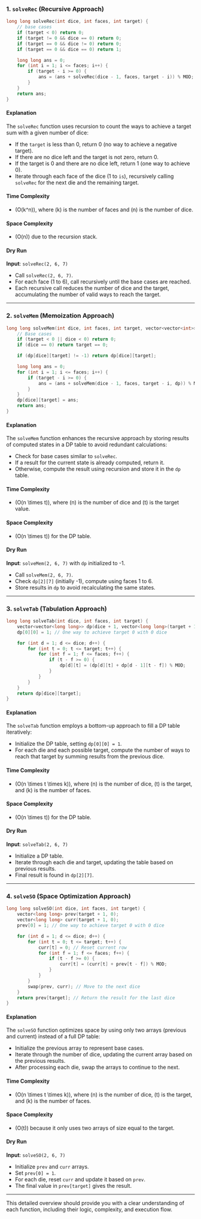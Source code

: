 
### 1. `solveRec` (Recursive Approach)

```cpp
long long solveRec(int dice, int faces, int target) {
    // base cases
    if (target < 0) return 0;
    if (target != 0 && dice == 0) return 0;
    if (target == 0 && dice != 0) return 0;
    if (target == 0 && dice == 0) return 1;

    long long ans = 0;
    for (int i = 1; i <= faces; i++) {
        if (target - i >= 0) {
            ans = (ans + solveRec(dice - 1, faces, target - i)) % MOD;
        }
    }
    return ans;
}
```

#### Explanation
The `solveRec` function uses recursion to count the ways to achieve a target sum with a given number of dice:
- If the `target` is less than 0, return 0 (no way to achieve a negative target).
- If there are no dice left and the target is not zero, return 0.
- If the target is 0 and there are no dice left, return 1 (one way to achieve 0).
- Iterate through each face of the dice (1 to `is`), recursively calling `solveRec` for the next die and the remaining target.

#### Time Complexity
- \(O(k^n)\), where \(k\) is the number of faces and \(n\) is the number of dice.

#### Space Complexity
- \(O(n)\) due to the recursion stack.

#### Dry Run
**Input**: `solveRec(2, 6, 7)`

- Call `solveRec(2, 6, 7)`.
- For each face (1 to 6), call recursively until the base cases are reached.
- Each recursive call reduces the number of dice and the target, accumulating the number of valid ways to reach the target.

---

### 2. `solveMem` (Memoization Approach)

```cpp
long long solveMem(int dice, int faces, int target, vector<vector<int>>& dp) {
    // Base cases
    if (target < 0 || dice < 0) return 0;
    if (dice == 0) return target == 0;

    if (dp[dice][target] != -1) return dp[dice][target];

    long long ans = 0;
    for (int i = 1; i <= faces; i++) {
        if (target - i >= 0) {
            ans = (ans + solveMem(dice - 1, faces, target - i, dp)) % MOD;
        }
    }
    dp[dice][target] = ans;
    return ans;
}
```

#### Explanation
The `solveMem` function enhances the recursive approach by storing results of computed states in a DP table to avoid redundant calculations:
- Check for base cases similar to `solveRec`.
- If a result for the current state is already computed, return it.
- Otherwise, compute the result using recursion and store it in the `dp` table.

#### Time Complexity
- \(O(n \times t)\), where \(n\) is the number of dice and \(t\) is the target value.

#### Space Complexity
- \(O(n \times t)\) for the DP table.

#### Dry Run
**Input**: `solveMem(2, 6, 7)` with `dp` initialized to -1.

- Call `solveMem(2, 6, 7)`.
- Check `dp[2][7]` (initially -1), compute using faces 1 to 6.
- Store results in `dp` to avoid recalculating the same states.

---

### 3. `solveTab` (Tabulation Approach)

```cpp
long long solveTab(int dice, int faces, int target) {
    vector<vector<long long>> dp(dice + 1, vector<long long>(target + 1, 0));
    dp[0][0] = 1; // One way to achieve target 0 with 0 dice

    for (int d = 1; d <= dice; d++) {
        for (int t = 0; t <= target; t++) {
            for (int f = 1; f <= faces; f++) {
                if (t - f >= 0) {
                    dp[d][t] = (dp[d][t] + dp[d - 1][t - f]) % MOD;
                }
            }
        }
    }
    return dp[dice][target];
}
```

#### Explanation
The `solveTab` function employs a bottom-up approach to fill a DP table iteratively:
- Initialize the DP table, setting `dp[0][0] = 1`.
- For each die and each possible target, compute the number of ways to reach that target by summing results from the previous dice.

#### Time Complexity
- \(O(n \times t \times k)\), where \(n\) is the number of dice, \(t\) is the target, and \(k\) is the number of faces.

#### Space Complexity
- \(O(n \times t)\) for the DP table.

#### Dry Run
**Input**: `solveTab(2, 6, 7)`

- Initialize a DP table.
- Iterate through each die and target, updating the table based on previous results.
- Final result is found in `dp[2][7]`.

---

### 4. `solveSO` (Space Optimization Approach)

```cpp
long long solveSO(int dice, int faces, int target) {
    vector<long long> prev(target + 1, 0);
    vector<long long> curr(target + 1, 0);
    prev[0] = 1; // One way to achieve target 0 with 0 dice

    for (int d = 1; d <= dice; d++) {
        for (int t = 0; t <= target; t++) {
            curr[t] = 0; // Reset current row
            for (int f = 1; f <= faces; f++) {
                if (t - f >= 0) {
                    curr[t] = (curr[t] + prev[t - f]) % MOD;
                }
            }
        }
        swap(prev, curr); // Move to the next dice
    }
    return prev[target]; // Return the result for the last dice
}
```

#### Explanation
The `solveSO` function optimizes space by using only two arrays (previous and current) instead of a full DP table:
- Initialize the previous array to represent base cases.
- Iterate through the number of dice, updating the current array based on the previous results.
- After processing each die, swap the arrays to continue to the next.

#### Time Complexity
- \(O(n \times t \times k)\), where \(n\) is the number of dice, \(t\) is the target, and \(k\) is the number of faces.

#### Space Complexity
- \(O(t)\) because it only uses two arrays of size equal to the target.

#### Dry Run
**Input**: `solveSO(2, 6, 7)`

- Initialize `prev` and `curr` arrays.
- Set `prev[0] = 1`.
- For each die, reset `curr` and update it based on `prev`.
- The final value in `prev[target]` gives the result.

---

This detailed overview should provide you with a clear understanding of each function, including their logic, complexity, and execution flow.
